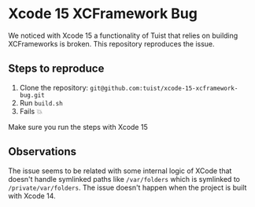 # Xcode 15 XCFramework Bug

We noticed with Xcode 15 a functionality of Tuist that relies on building XCFrameworks is broken. This repository reproduces the issue.

## Steps to reproduce

1. Clone the repository: `git@github.com:tuist/xcode-15-xcframework-bug.git`
2. Run `build.sh`
3. Fails 💥

Make sure you run the steps with Xcode 15

## Observations

The issue seems to be related with some internal logic of XCode that doesn't handle symlinked paths like `/var/folders` which is symlinked to `/private/var/folders`. The issue doesn't happen when the project is built with Xcode 14.